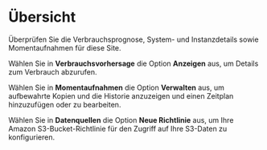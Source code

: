 Übersicht
=========

Überprüfen Sie die Verbrauchsprognose, System- und Instanzdetails sowie Momentaufnahmen für diese Site.

Wählen Sie in **Verbrauchsvorhersage** die Option **Anzeigen** aus, um Details zum Verbrauch abzurufen.

Wählen Sie in **Momentaufnahmen** die Option **Verwalten** aus, um aufbewahrte Kopien und die Historie anzuzeigen und einen Zeitplan hinzuzufügen oder zu bearbeiten.

Wählen Sie in **Datenquellen** die Option **Neue Richtlinie** aus, um Ihre Amazon S3-Bucket-Richtlinie für den Zugriff auf Ihre S3-Daten zu konfigurieren.

